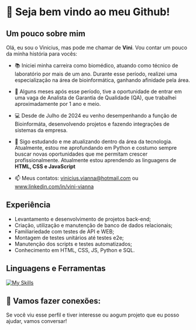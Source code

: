 # 👋 Seja bem vindo ao meu Github!

## Um pouco sobre mim
Olá, eu sou o Vinicius, mas pode me chamar de __Vini__. Vou contar um pouco da minha história para vocês:

- 📚 Iniciei minha carreira como biomédico, atuando como técnico de laboratório por mais de um ano. Durante esse período, realizei uma especialização na área de bioinformática, ganhando afinidade pela área.
- 🔬 Alguns meses após esse período, tive a oportunidade de entrar em uma vaga de Analista de Garantia de Qualidade (QA), que trabalhei aproximadamente por 1 ano e meio.
- 💻 Desde de Julho de 2024 eu venho desempenhando a função de Bioinformáta, desenvolvendo projetos e fazendo integrações de sistemas da empresa.
- 🌱 Sigo estudando e me atualizando dentro da área da tecnologia. Atualmente, estou me aprofundando em Python e costumo sempre buscar novas oportunidades que me permitam crescer profissionalmente. Atualmente estou aprendendo as linguagens de __HTML, CSS e JavaScript__

- 📫 Meus contatos: vinicius.vianna@hotmail.com ou www.linkedin.com/in/vini-vianna

## Experiência
 - Levantamento e desenvolvimento de projetos back-end;
 - Criação, utilização e manutenção de banco de dados relacionais;
 - Familiariedade com testes de API e WEB;
 - Montagem de testes unitários até testes e2e;
 - Manutenção dos scripts e testes automatizados;
 - Conhecimento em HTML, CSS, JS, Python e SQL.

## Linguagens e Ferramentas         
[![My Skills](https://skillicons.dev/icons?i=html,css,js,py,postgres,vscode,postman,git,github,gitlab)](https://skillicons.dev)

## 🤝 Vamos fazer conexões:
Se você viu esse perfil e tiver interesse ou aogum projeto que eu posso ajudar, vamos conversar!

